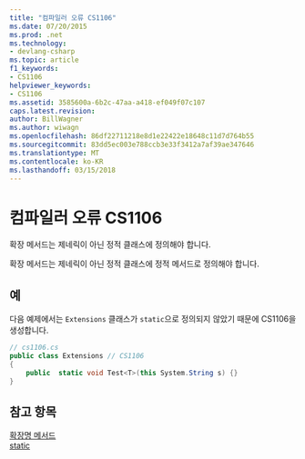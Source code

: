```yaml
---
title: "컴파일러 오류 CS1106"
ms.date: 07/20/2015
ms.prod: .net
ms.technology:
- devlang-csharp
ms.topic: article
f1_keywords:
- CS1106
helpviewer_keywords:
- CS1106
ms.assetid: 3585600a-6b2c-47aa-a418-ef049f07c107
caps.latest.revision: 
author: BillWagner
ms.author: wiwagn
ms.openlocfilehash: 86df22711218e8d1e22422e18648c11d7d764b55
ms.sourcegitcommit: 83dd5ec003e788ccb3e33f3412a7af39ae347646
ms.translationtype: MT
ms.contentlocale: ko-KR
ms.lasthandoff: 03/15/2018
---
```

# <a name="compiler-error-cs1106"></a>컴파일러 오류 CS1106
확장 메서드는 제네릭이 아닌 정적 클래스에 정의해야 합니다.  
  
 확장 메서드는 제네릭이 아닌 정적 클래스에 정적 메서드로 정의해야 합니다.  
  
## <a name="example"></a>예  
 다음 예제에서는 `Extensions` 클래스가 `static`으로 정의되지 않았기 때문에 CS1106을 생성합니다.  
  
```csharp  
// cs1106.cs  
public class Extensions // CS1106  
{  
    public  static void Test<T>(this System.String s) {}  
}  
```  
  
## <a name="see-also"></a>참고 항목  
 [확장명 메서드](../../csharp/programming-guide/classes-and-structs/extension-methods.md)  
 [static](../../csharp/language-reference/keywords/static.md)

